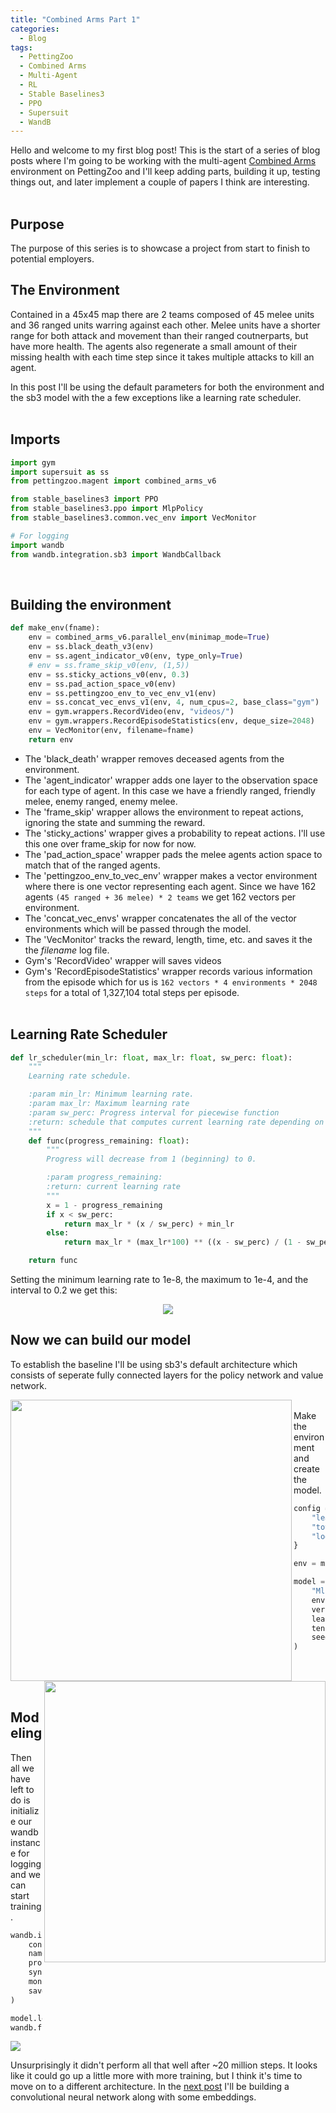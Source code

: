 ```yaml
---
title: "Combined Arms Part 1"
categories:
  - Blog
tags:
  - PettingZoo
  - Combined Arms
  - Multi-Agent
  - RL
  - Stable Baselines3
  - PPO
  - Supersuit
  - WandB
---
```


Hello and welcome to my first blog post! This is the start of a series of blog posts where I'm going to be working with the multi-agent [Combined Arms](https://www.pettingzoo.ml/magent/combined_arms) environment on PettingZoo and I'll keep adding parts, building it up, testing things out, and later implement a couple of papers I think are interesting.
<br /><br />

## Purpose
The purpose of this series is to showcase a project from start to finish to potential employers.

## The Environment
Contained in a 45x45 map there are 2 teams composed of 45 melee units and 36 ranged units warring against each other. Melee units have a shorter range for both attack and movement than their ranged coutnerparts, but have more health. The agents also regenerate a small amount of their missing health with each time step since it takes multiple attacks to kill an agent.

In this post I'll be using the default parameters for both the environment and the sb3 model with the a few exceptions like a learning rate scheduler.
<br /><br />

## Imports
```python
import gym
import supersuit as ss
from pettingzoo.magent import combined_arms_v6

from stable_baselines3 import PPO
from stable_baselines3.ppo import MlpPolicy
from stable_baselines3.common.vec_env import VecMonitor

# For logging
import wandb
from wandb.integration.sb3 import WandbCallback
```
<br />

## Building the environment

```python
def make_env(fname):
    env = combined_arms_v6.parallel_env(minimap_mode=True)
    env = ss.black_death_v3(env)
    env = ss.agent_indicator_v0(env, type_only=True)
    # env = ss.frame_skip_v0(env, (1,5))
    env = ss.sticky_actions_v0(env, 0.3)
    env = ss.pad_action_space_v0(env)
    env = ss.pettingzoo_env_to_vec_env_v1(env)
    env = ss.concat_vec_envs_v1(env, 4, num_cpus=2, base_class="gym")
    env = gym.wrappers.RecordVideo(env, "videos/")
    env = gym.wrappers.RecordEpisodeStatistics(env, deque_size=2048)
    env = VecMonitor(env, filename=fname)
    return env
```

* The 'black_death' wrapper removes deceased agents from the environment.
* The 'agent_indicator' wrapper adds one layer to the observation space for each type of agent. In this case we have a friendly ranged, friendly melee, enemy ranged, enemy melee.
* The 'frame_skip' wrapper allows the environment to repeat actions, ignoring the state and summing the reward.
* The 'sticky_actions' wrapper gives a probability to repeat actions. I'll use this one over frame_skip for now for now.
* The 'pad_action_space' wrapper pads the melee agents action space to match that of the ranged agents.
* The 'pettingzoo_env_to_vec_env' wrapper makes a vector environment where there is one vector representing each agent. Since we have 162 agents `(45 ranged + 36 melee) * 2 teams` we get 162 vectors per environment.
* The 'concat_vec_envs' wrapper concatenates the all of the vector environments which will be passed through the model.
* The 'VecMonitor' tracks the reward, length, time, etc. and saves it the the *filename* log file. 
* Gym's 'RecordVideo' wrapper will saves videos
* Gym's 'RecordEpisodeStatistics' wrapper records various information from the episode which for us is `162 vectors * 4 environments * 2048 steps` for a total of 1,327,104 total steps per episode.
<br /><br />

## Learning Rate Scheduler
```python
def lr_scheduler(min_lr: float, max_lr: float, sw_perc: float):
    """
    Learning rate schedule.

    :param min_lr: Minimum learning rate.
    :param max_lr: Maximum learning rate
    :param sw_perc: Progress interval for piecewise function
    :return: schedule that computes current learning rate depending on remaining progress
    """
    def func(progress_remaining: float):
        """
        Progress will decrease from 1 (beginning) to 0.

        :param progress_remaining:
        :return: current learning rate
        """
        x = 1 - progress_remaining
        if x < sw_perc:
            return max_lr * (x / sw_perc) + min_lr
        else:
            return max_lr * (max_lr*100) ** ((x - sw_perc) / (1 - sw_perc))

    return func
```
Setting the minimum learning rate to 1e-8, the maximum to 1e-4, and the interval to 0.2 we get this:

<center>
  <p>
    <img src="https://filipinogambino.github.io/ngorichs/assets/images/lr_schedule_plot.jpg">
  </p>
</center>

## Now we can build our model

To establish the baseline I'll be using sb3's default architecture which consists of seperate fully connected layers for the policy network and value network.
<br />

<center>
  <p>
      <img src="https://filipinogambino.github.io/ngorichs/assets/images/baseline_policy_network.jpg" width="450" height="450" align="left">
      <img src="https://filipinogambino.github.io/ngorichs/assets/images/baseline_value_network.jpg" width="450" height="450" align="right">
  </p>
</center>

<br />
Make the environment and create the model.

```python
config = {
    "learning_rate": lr_scheduler(1e-8, 1e-4, 0.2),
    "total_timesteps": int(2e7),
    "log": "/runs/ppo",
}

env = make_env(config["log"])

model = PPO(
    "MlpPolicy",
    env,
    verbose=1,
    learning_rate=config["learning_rate"],
    tensorboard_log=config["log"],
    seed=42,
)
```
<br /><br />
## Modeling

Then all we have left to do is initialize our wandb instance for logging and we can start training.

```python
wandb.init(
    config=config,
    name="baseline",
    project="combined_arms_v6",
    sync_tensorboard=True,  # automatically upload SB3's tensorboard metrics to W&B
    monitor_gym=True,       # automatically upload gym environements' videos
    save_code=True,
)

model.learn(total_timesteps=config.total_timesteps)
wandb.finish()
```
<p>
    <img src="https://filipinogambino.github.io/ngorichs/assets/images/baseline_wandb.jpg">
</p>

Unsurprisingly it didn't perform all that well after ~20 million steps. It looks like it could go up a little more with more training, but I think it's time to move on to a different architecture. In the [next post](https://filipinogambino.github.io/ngorichs/blog/combined-arms-part-2/) I'll be building a convolutional neural network along with some embeddings.

